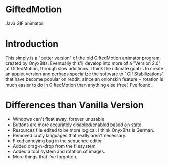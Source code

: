 GiftedMotion
============

Java GIF animator

Introduction
============

This simply is a "better version" of the old GiftedMotion animator program, created by OnyxBits. Eventually this'll develop into more of a "Version 2.0" of GiftedMotion, through slow additions. I think the ultimate goal is to create an applet version and perhaps specialize the software to "Gif Stabilizations" that have become popular on reddit, since an onionskin feature + rotation is much easier to do in GiftedMotion than anything else (free) I've found.

Differences than Vanilla Version
=================

* Windows can't float away, forever unusable
* Buttons are more accurately disabled/enabled based on state
* Resources file edited to be more logical. I think OnyxBits is German.
* Removed crufy languages that really aren't necessary.
* Fixed annoying bug in the sequence editor
* Added drag-n-drop from the filesystem
* Added a tool system and rotation of images.
* More things that I've forgotten.
